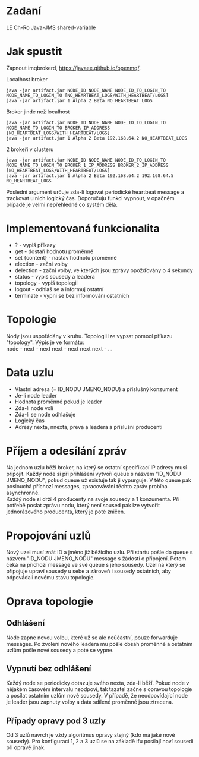 # Zadaní
LE Ch-Ro Java-JMS shared-variable

# Jak spustit
Zapnout imqbrokerd, https://javaee.github.io/openmq/.

Localhost broker 
```
java -jar artifact.jar NODE_ID NODE_NAME NODE_ID_TO_LOGIN_TO NODE_NAME_TO_LOGIN_TO [NO_HEARTBEAT_LOGS/WITH_HEARTBEAT/LOGS]
java -jar artifact.jar 1 Alpha 2 Beta NO_HEARTBEAT_LOGS
```

Broker jinde než localhost
```
java -jar artifact.jar NODE_ID NODE_NAME NODE_ID_TO_LOGIN_TO NODE_NAME_TO_LOGIN_TO BROKER_IP_ADDRESS [NO_HEARTBEAT_LOGS/WITH_HEARTBEAT/LOGS]
java -jar artifact.jar 1 Alpha 2 Beta 192.168.64.2 NO_HEARTBEAT_LOGS
```

2 brokeři v clusteru
```
java -jar artifact.jar NODE_ID NODE_NAME NODE_ID_TO_LOGIN_TO NODE_NAME_TO_LOGIN_TO BROKER_1_IP_ADDRESS BROKER_2_IP_ADDRESS [NO_HEARTBEAT_LOGS/WITH_HEARTBEAT/LOGS]
java -jar artifact.jar 1 Alpha 2 Beta 192.168.64.2 192.168.64.5 NO_HEARTBEAT_LOGS
```

Poslední argument určuje zda-li logovat periodické heartbeat message a trackovat u nich logický čas.
Doporučuju funkci vypnout, v opačném případě je velmi nepřehledné co systém dělá.

# Implementovaná funkcionalita
- ? - vypiš příkazy
- get - dostaň hodnotu proměnné
- set {content} - nastav hodnotu proměnné
- election - začni volby
- delection - začni volby, ve kterých jsou zprávy opožďovány o 4 sekundy
- status - vypiš sousedy a leadera
- topology - vypiš topologii
- logout - odhlaš se a informuj ostatní
- terminate - vypni se bez informování ostatních

# Topologie
Nody jsou uspořádány v kruhu. Topologii lze vypsat pomocí příkazu "topology". Výpis je ve formátu: \
node - next - next next - next next next - ...

# Data uzlu
- Vlastní adresa (= ID_NODU JMENO_NODU) a příslušný konzument
- Je-li node leader
- Hodnota proměnné pokud je leader
- Zda-li node volí
- Zda-li se node odhlašuje
- Logický čas
- Adresy nexta, nnexta, preva a leadera a příslušní producenti


# Příjem a odesílání zpráv
Na jednom uzlu běží broker, na který se ostatní specifikací IP adresy musí připojit. Každý node si při přihlášení vytvoří
queue s názvem “ID_NODU JMENO_NODU”, pokud queue už existuje tak ji vypurguje. V této queue pak poslouchá příchozí messages,
zpracovávání těchto zpráv probíha asynchronně.\
Každý node si drží 4 producenty na svoje sousedy a 1 konzumenta. Při potřebě poslat zprávu nodu, který není soused pak lze
vytvořit jednorázového producenta, který je poté zničen.

# Propojování uzlů
Nový uzel musí znát ID a jméno již běžícího uzlu. Při startu pošle do queue s názvem "ID_NODU JMENO_NODU" message
s žádostí o připojení. Potom čeká na příchozí message ve své queue s jeho sousedy. Uzel na který se připojuje upraví sousedy u sebe
a zároveň i sousedy ostatních, aby odpovádali novému stavu topologie.

# Oprava topologie
## Odhlášení
Node zapne novou volbu, které už se ale neúčastní, pouze forwarduje messages. Po zvolení nového leadera mu pošle
obsah proměnné a ostatním uzlům pošle nové sousedy a poté se vypne.

## Vypnutí bez odhlášení
Každý node se periodicky dotazuje svého nexta, zda-li běží. Pokud node v nějakém časovém intervalu neodpoví, tak
tazatel začne s opravou topologie a posílat ostatním uzlům nové sousedy. V případě, že neodpovídající node je leader jsou zapnuty volby a data sdílené proměnné jsou ztracena.

## Případy opravy pod 3 uzly
Od 3 uzlů navrch je vždy algoritmus opravy stejný (kdo má jaké nové sousedy). Pro konfiguraci 1, 2 a 3 uzlů se na základě ifu posílají noví sousedi
při opravě jinak.